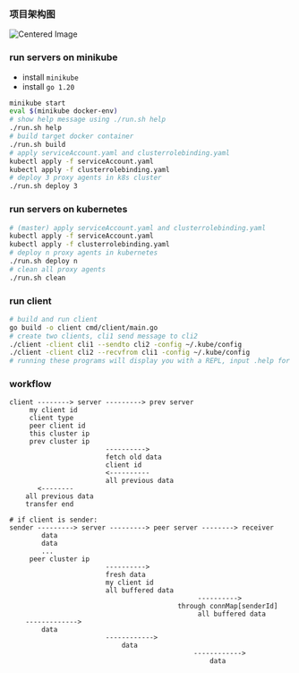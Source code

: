 ### 项目架构图
<!DOCTYPE html>
<html lang="en">
<body>
    <div class="center">
        <img src="https://github.com/nogodmessi/smart-agent-2024/assets/127720917/a3faad98-407b-416a-87b6-f88a64290e63" alt="Centered Image">
    </div>
</body>
</html>



### run servers on minikube

- install `minikube`
- install `go 1.20`

```sh
minikube start
eval $(minikube docker-env)
# show help message using ./run.sh help
./run.sh help
# build target docker container
./run.sh build
# apply serviceAccount.yaml and clusterrolebinding.yaml
kubectl apply -f serviceAccount.yaml
kubectl apply -f clusterrolebinding.yaml
# deploy 3 proxy agents in k8s cluster
./run.sh deploy 3
```

### run servers on kubernetes

```sh
# (master) apply serviceAccount.yaml and clusterrolebinding.yaml
kubectl apply -f serviceAccount.yaml
kubectl apply -f clusterrolebinding.yaml
# deploy n proxy agents in kubernetes
./run.sh deploy n
# clean all proxy agents
./run.sh clean
```

### run client

```sh
# build and run client
go build -o client cmd/client/main.go
# create two clients, cli1 send message to cli2
./client -client cli1 --sendto cli2 -config ~/.kube/config
./client -client cli2 --recvfrom cli1 -config ~/.kube/config
# running these programs will display you with a REPL, input .help for help message
```

### workflow

```
client --------> server ---------> prev server
     my client id
     client type
     peer client id
     this cluster ip
     prev cluster ip
                        ---------->
                        fetch old data
                        client id
                        <----------
                        all previous data
       <--------
    all previous data
    transfer end

# if client is sender:
sender ---------> server ---------> peer server --------> receiver
        data
        data
        ...
     peer cluster ip
                        ---------->
                        fresh data
                        my client id
                        all buffered data
                                               ---------->
                                          through connMap[senderId]
                                               all buffered data
    ------------->
        data
                        ------------>
                            data
                                              ------------>
                                                  data
```
